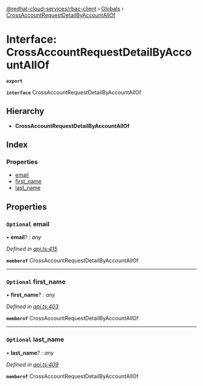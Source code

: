 [@redhat-cloud-services/rbac-client](../README.md) › [Globals](../globals.md) › [CrossAccountRequestDetailByAccountAllOf](crossaccountrequestdetailbyaccountallof.md)

# Interface: CrossAccountRequestDetailByAccountAllOf

**`export`** 

**`interface`** CrossAccountRequestDetailByAccountAllOf

## Hierarchy

* **CrossAccountRequestDetailByAccountAllOf**

## Index

### Properties

* [email](crossaccountrequestdetailbyaccountallof.md#optional-email)
* [first_name](crossaccountrequestdetailbyaccountallof.md#optional-first_name)
* [last_name](crossaccountrequestdetailbyaccountallof.md#optional-last_name)

## Properties

### `Optional` email

• **email**? : *any*

*Defined in [api.ts:415](https://github.com/RedHatInsights/javascript-clients.gi/blob/master/packages/rbac/api.ts#L415)*

**`memberof`** CrossAccountRequestDetailByAccountAllOf

___

### `Optional` first_name

• **first_name**? : *any*

*Defined in [api.ts:403](https://github.com/RedHatInsights/javascript-clients.gi/blob/master/packages/rbac/api.ts#L403)*

**`memberof`** CrossAccountRequestDetailByAccountAllOf

___

### `Optional` last_name

• **last_name**? : *any*

*Defined in [api.ts:409](https://github.com/RedHatInsights/javascript-clients.gi/blob/master/packages/rbac/api.ts#L409)*

**`memberof`** CrossAccountRequestDetailByAccountAllOf
